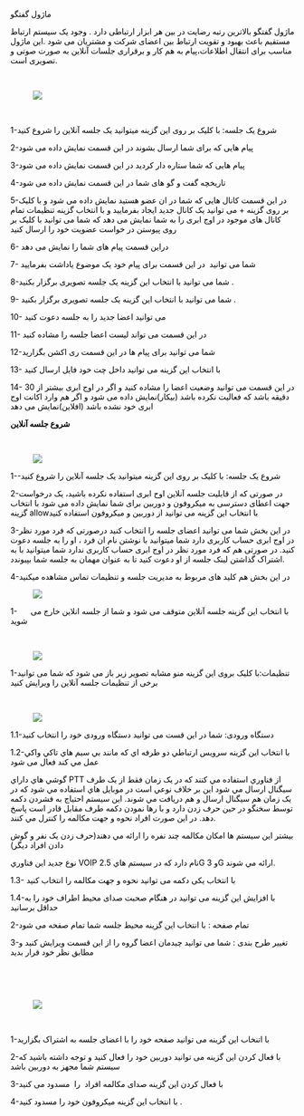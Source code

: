 <p><span class="text-big" style="color:hsl(0,0%,0%);">ماژول گفتگو</span></p><p><span style="color:hsl(0,0%,0%);">ماژول گفتگو بالاترین رتبه رضایت در بین هر ابزار ارتباطی دارد . وجود یک سیستم ارتباط مستقیم باعث بهبود و تقویت ارتباط بین اعضای شرکت و مشتریان می شود .این ماژول مناسب برای انتقال اطلاعات،پیام به هم کار و برقراری جلسات آنلاین به صورت صوتی و تصویری است.</span></p><p><span style="color:hsl(0,0%,0%);">&nbsp;</span></p><figure class="image"><img src="https://hub.amootsoft.com/content/editor/8a079418-41e9-41a1-aeaf-961541b6eae4image.png.png"></figure><p>&nbsp;</p><p><span style="color:hsl(0,0%,0%);">1-شروع یک جلسه: با کلیک بر روی این گزینه میتوانید یک جلسه آنلاین را شروع کنید</span></p><p><span style="color:hsl(0,0%,0%);">2-پیام هایی که برای شما ارسال بشوند در این قسمت نمایش داده می شود</span></p><p><span style="color:hsl(0,0%,0%);">3-پیام هایی که شما ستاره دار کردید در این قسمت نمایش داده می شود</span></p><p><span style="color:hsl(0,0%,0%);">4-تاریخچه گفت و گو های شما در این قسمت نمایش داده می شود</span></p><p><span style="color:hsl(0,0%,0%);">5-در این قسمت کانال هایی که شما در ان عضو هستید نمایش داده می شود و با کلیک بر روی گزینه + می توانید یک کانال جدید ایجاد بفرمایید و با انتخاب گزینه تنظیمات تمام کانال های موجود در اوج ابری را به شما نمایش می دهد که شما می توانید با کلیک بر روی پیوستن در خواست عضویت خود را ارسال کنید</span></p><p><span style="color:hsl(0,0%,0%);">6- دراین قسمت پیام های شما را نمایش می دهد</span></p><p><span style="color:hsl(0,0%,0%);">7- شما می توانید&nbsp; در این قسمت برای پیام خود یک موضوع یاداشت بفرمایید</span></p><p><span style="color:hsl(0,0%,0%);">8-شما می توانید با انتخاب این گزینه یک جلسه تصویری برگزار بکنید .</span></p><p><span style="color:hsl(0,0%,0%);">9- شما می توانید با انتخاب این گزینه یک جلسه تصویری برگزار بکنید .</span></p><p><span style="color:hsl(0,0%,0%);">10- می توانید اعضا جدید را به جلسه دعوت کنید</span></p><p><span style="color:hsl(0,0%,0%);">11- در این قسمت می تواند لیست اعضا جلسه را مشاده کنید</span></p><p><span style="color:hsl(0,0%,0%);">12-شما می توانید برای پیام ها در این قسمت ری اکشن بگزارید</span></p><p><span style="color:hsl(0,0%,0%);">13- با انتخاب این گزینه می توانید داخل چت خود فایل ارسال کنید</span></p><p><span style="color:hsl(0,0%,0%);">14- در این قسمت می توانید وضعیت اعضا را مشاده کنید و اگر در اوج ابری بیشتر از 30 دقیقه باشد که فعالیت نکرده باشد (بیکار)نمایش داده می شود و اگر هم وارد اکانت اوج ابری خود نشده باشد (افلاین)نمایش می دهد</span></p><p><span class="text-big" style="color:hsl(0,0%,0%);"><strong>شروع جلسه آنلاین</strong></span></p><p><span class="text-big" style="color:hsl(0,0%,0%);">&nbsp;</span></p><figure class="image"><img src="https://hub.amootsoft.com/content/editor/a325994f-dfb9-425a-9a64-4e831c048e34image.png.png"></figure><p><span style="color:hsl(0,0%,0%);">1--شروع یک جلسه: با کلیک بر روی این گزینه میتوانید یک جلسه آنلاین را شروع کنید</span></p><p><span style="color:hsl(0,0%,0%);">2-در صورتی که از قابلیت جلسه آنلاین اوح ابری استفاده نکرده باشید، یک درخواست جهت اعطای دسترسی به میکروفون و دوربین برای شما نمایش داده می شود با انتخاب گزینه allowبا انتخاب این گزینه می توانید از دوربین و میکروفون استفاده کنید</span></p><p><span style="color:hsl(0,0%,0%);">3-در این بخش شما می توانید اعضای جلسه را انتخاب کنید درصورتی که فرد مورد نظر در اوج ابری حساب کاربری دارد شما میتوانید با نوشتن نام ان فرد ، او را به جلسه دعوت کنید. در صورتی هم که فرد مورد نظر در اوج ابری حساب کاربری ندارد شما میتوانید با به اشتراک گذاشتن لینک جلسه از او دعوت کنید تا به عنوان مهمان به جلسه شما بپیوندد.</span></p><p><span style="color:hsl(0,0%,0%);">4-در این بخش هم کلید های مربوط به مدیریت جلسه و تنظیمات تماس مشاهده میکنید</span></p><figure class="image"><img src="https://hub.amootsoft.com/content/editor/751fb3f0-4b7e-4eb1-a22f-c6d9b68db6a7image.png.png"></figure><p><span style="color:hsl(0,0%,0%);">1-&nbsp;&nbsp;&nbsp;&nbsp;&nbsp; با انتخاب این گزینه جلسه آنلاین متوقف می شود و شما از جلسه انلاین خارج می شوید</span></p><p><span style="color:hsl(0,0%,0%);">&nbsp;</span></p><figure class="image"><img src="https://hub.amootsoft.com/content/editor/0732b320-3cf2-4da2-a8a3-037d0fbcfb0eimage.png.png"></figure><p><span style="color:hsl(0,0%,0%);">1-تنظیمات:با کلیک بروی این گزینه منو مشابه تصویر زیر باز می شود که شما می توانید برخی از تنظیمات جلسه آنلاین را ویرایش کنید</span></p><p><span style="color:hsl(0,0%,0%);">&nbsp;</span></p><figure class="image"><img src="https://hub.amootsoft.com/content/editor/7aeb07ed-6dec-42c9-8b65-c5129a1a7470image.png.png"></figure><p><span style="color:hsl(0,0%,0%);">1.1-دستگاه ورودی: شما در این قست می توانید دستگاه ورودی خود را انتخاب کنید</span></p><p><span style="color:hsl(0,0%,0%);">1.2-با انتخاب این گزینه سرويس ارتباطي دو طرفه اي که مانند بي سيم هاي تاکي واکي عمل مي کند فعال می شود</span></p><p><span style="color:hsl(0,0%,0%);">گوشي هاي داراي PTT از فناوري استفاده مي کنند که در يک زمان فقط از يک طرف سيگنال ارسال مي شود اين بر خلاف نوعي است در موبايل هاي استفاده مي شود که در يک زمان هم سيگنال ارسال و هم دريافت مي شوند. اين سيستم احتياج به فشردن دکمه توسط سخنگو در حين حرف زدن دارد و با رها نمودن دکمه طرف مقابل قادر است پاسخ دهد. در اين صورت افراد نحوه و جهت مکالمه را کنترل مي کنند.</span></p><p><span style="color:hsl(0,0%,0%);">بيشتر اين سيستم ها امکان مکالمه چند نفره را ارائه مي دهند(حرف زدن يک نفر و گوش دادن افراد ديگر)</span></p><p><span style="color:hsl(0,0%,0%);">نوع جديد اين فناوري VOIP نام دارد که در سيستم هاي 2.5G و 3G ارائه مي شوند.</span></p><p><span style="color:hsl(0,0%,0%);">1.3- با انتخاب یکی دکمه می توانید نحوه و جهت مکالمه را انتخاب کنید</span></p><p><span style="color:hsl(0,0%,0%);">1.4-با افزایش این گزینه می توانید در هنگام صحبت صدای محیط اطراف خود را به حداقل برسانید</span></p><p><span style="color:hsl(0,0%,0%);">2-تمام صفحه : با انتخاب این گزینه محیط جلسه شما تمام صفحه می شود</span></p><p><span style="color:hsl(0,0%,0%);">3-تغییر طرح بندی : شما می توانید چیدمان اعضا گروه را از این قسمت ویرایش کنید و مطابق نظر خود قرار بدید</span></p><p><span style="color:hsl(0,0%,0%);">&nbsp;</span></p><p><span style="color:hsl(0,0%,0%);">&nbsp;</span></p><figure class="image"><img src="https://hub.amootsoft.com/content/editor/9c442638-9aa4-4784-b610-d9bb59827516image.png.png"></figure><p>&nbsp;</p><p><span style="color:hsl(0,0%,0%);">1-با اتنخاب این گزینه می توانید صفحه خود را با اعضای جلسه به اشتراک بگزارید</span></p><p><span style="color:hsl(0,0%,0%);">2-با فعال کردن این گزینه می توانید دوربین خود را فعال کنید و توجه داشته باشید که سیستم شما مجهز به دوربین باشد</span></p><p><span style="color:hsl(0,0%,0%);">3-با فعال کردن این گزینه صدای مکالمه افراد&nbsp; را&nbsp; مسدود می کنید &nbsp;</span></p><p><span style="color:hsl(0,0%,0%);">4-با انتخاب این گزینه میکروفون خود را مسدود کنید .</span></p><p><span style="color:hsl(0,0%,0%);">&nbsp;</span></p>